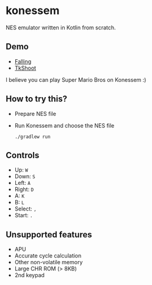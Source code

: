 # konessem
NES emulator written in Kotlin from scratch.

## Demo

- [Falling](https://github.com/vblank182/falling-nes)
- [TkShoot](http://hp.vector.co.jp/authors/VA042397/nes/sample.html)

I believe you can play Super Mario Bros on Konessem :)

## How to try this?

- Prepare NES file
- Run Konessem and choose the NES file

  ```
  ./gradlew run
  ```

## Controls

- Up: `W`
- Down: `S`
- Left: `A`
- Right: `D`
- A: `K`
- B: `L`
- Select: `,`
- Start: `.`

## Unsupported features

- APU
- Accurate cycle calculation
- Other non-volatile memory
- Large CHR ROM (> 8KB)
- 2nd keypad